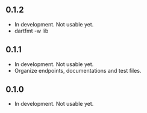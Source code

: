 ## 0.1.2

- In development. Not usable yet.
- dartfmt -w lib

## 0.1.1

- In development. Not usable yet.
- Organize endpoints, documentations and test files.

## 0.1.0

- In development. Not usable yet.